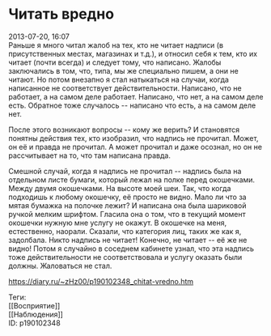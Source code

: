 Читать вредно
==============

   
 2013-07-20, 16:07   
  Раньше я много читал жалоб на тех, кто не читает надписи (в присутственных местах, магазинах и т.д.), и относил себя к тем, кто их читает (почти всегда) и следует тому, что написано. Жалобы заключались в том, что, типа, мы же специально пишем, а они не читают. Но потом внезапно я стал натыкаться на случаи, когда написанное не соответствует действительности. Написано, что не работает, а на самом деле работает. Написано, что нет, а на самом деле есть. Обратное тоже случалось -- написано что есть, а на самом деле нет.   
   
 После этого возникают вопросы -- кому же верить? И становятся понятны действия тех, кто изобразил, что надпись не прочитал. Может, он её и правда не прочитал. А может прочитал и даже осознал, но он не рассчитывает на то, что там написана правда.   
   
 Смешной случай, когда я надпись не прочитал -- надпись была на отдельном листе бумаги, который лежал на полке перед окошечками. Между двумя окошечками. На высоте моей шеи. Так, что когда подходишь к любому окошечку, её просто не видно. Мало ли что за мятая бумажка на полочке лежит? И написана она была шариковой ручкой мелким шрифтом. Гласила она о том, что в текущий момент окошечки нужную мне услугу не окажут. В окошечке на меня, естественно, наорали. Сказали, что категория лиц, таких же как я, задолбала. Никто надпись не читает! Конечно, не читает -- её же не видно! Потом я случайно в соседнем кабинете узнал, что эта надпись тоже действительности не соответствовала и услугу оказать были должны. Жаловаться не стал.   
    
 <https://diary.ru/~zHz00/p190102348_chitat-vredno.htm>   
   
 Теги:   
 [[Восприятие]]   
 [[Наблюдения]]   
 ID: p190102348